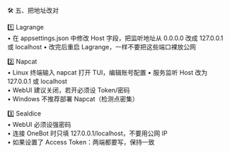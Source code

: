 🛠️ 五、把地址改对

1️⃣ Lagrange  
• 在 appsettings.json 中修改 Host 字段，把监听地址从 0.0.0.0 改成 127.0.0.1 或 localhost
• 改完后重启 Lagrange，一样不要把这些端口裸放公网 

2️⃣ Napcat  
• Linux 终端输入 napcat 打开 TUI，编辑账号配置
• 服务监听 Host 改为 127.0.0.1 或 localhost  
• WebUI 建议关闭，若开必须设 Token/密码  
• Windows 不推荐部署 Napcat（检测点密集）  

3️⃣ Sealdice  
• WebUI 必须设强密码  
• 连接 OneBot 时只填 127.0.0.1/localhost，不要用公网 IP  
• 如果设置了 Access Token：两端都要写，保持一致